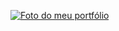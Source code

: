 [![Foto do meu portfólio](https://raw.githubusercontent.com/VS-7/portfolio/refs/heads/main/portfolio.png?token=GHSAT0AAAAAADAM6HJ7O5MUYQO4XHYHMQ6WZ6R6Z6A)](https://www.vitorsergio.site)
